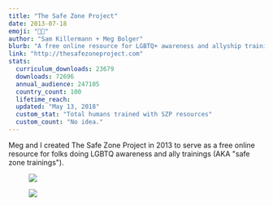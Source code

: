 ```yaml
---
title: "The Safe Zone Project"
date: 2013-07-18
emoji: "🏳️‍🌈"
author: "Sam Killermann + Meg Bolger"
blurb: "A free online resource for LGBTQ+ awareness and allyship training workshops"
link: "http://thesafezoneproject.com"
stats:
  curriculum_downloads: 23679
  downloads: 72696
  annual_audience: 247105
  country_count: 100
  lifetime_reach:
  updated: "May 13, 2018"
  custom_stat: "Total humans trained with SZP resources"
  custom_count: "No idea."
---
```

Meg and I created The Safe Zone Project in 2013 to serve as a free online resource for folks doing LGBTQ awareness and ally trainings (AKA "safe zone trainings").

<figure class="work--sample desktop"><img src="/img/work/2013-safe-zone-project-desktop.jpg" class="full-width"></figure>

<figure class="work--sample mobile"><img src="/img/work/2013-safe-zone-project-mobile.jpg" class="full-width"></figure>

